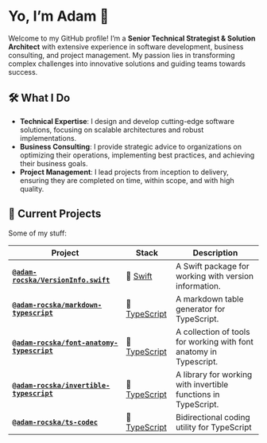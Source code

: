 # Yo, I’m Adam 👋

Welcome to my GitHub profile! I’m a **Senior Technical
Strategist & Solution Architect** with extensive experience
in software development, business consulting, and project
management. My passion lies in transforming complex
challenges into innovative solutions and guiding teams
towards success.

## 🛠️ What I Do

* **Technical Expertise**: I design and develop cutting-edge
  software solutions, focusing on scalable architectures and
  robust implementations.
* **Business Consulting**: I provide strategic advice to
  organizations on optimizing their operations, implementing
  best practices, and achieving their business goals.
* **Project Management**: I lead projects from inception to
  delivery, ensuring they are completed on time, within
  scope, and with high quality.

## 🚀 Current Projects

Some of my stuff:

| Project                                                                                              | Stack                                          | Description                                                        |
| ---------------------------------------------------------------------------------------------------- | ---------------------------------------------- | ------------------------------------------------------------------ |
| [**`@adam-rocska/VersionInfo.swift`**](https://github.com/adam-rocska/VersionInfo.swift)             | 🧡 [Swift](https://www.swift.org)               | A Swift package for working with version information.              |
| [**`@adam-rocska/markdown-typescript`**](https://github.com/adam-rocska/markdown-table-typescript)   | 💙 [TypeScript](https://www.typescriptlang.org) | A markdown table generator for TypeScript.                         |
| [**`@adam-rocska/font-anatomy-typescript`**](https://github.com/adam-rocska/font-anatomy-typescript) | 💙 [TypeScript](https://www.typescriptlang.org) | A collection of tools for working with font anatomy in Typescript. |
| [**`@adam-rocska/invertible-typescript`**](https://github.com/adam-rocska/invertible-typescript)     | 💙 [TypeScript](https://www.typescriptlang.org) | A library for working with invertible functions in TypeScript.     |
| [**`@adam-rocska/ts-codec`**](https://github.com/adam-rocska/ts-codec)                               | 💙 [TypeScript](https://www.typescriptlang.org) | Bidirectional coding utility for TypeScript                        |

<!--
// Incoming after I open-sourced the last bits of the design system.
📚 Tech Blog

I regularly write about technology trends, development practices, and industry insights. Check out my latest posts:

 • Post Title 1 - A summary of the topic and key takeaways.
 • Post Title 2 - What you can learn from this post and its relevance.
 // Not sure if I should include this section. It might be too much.

🌟 Highlights

 • Open-Source Contributions: Contributed to several projects in the open-source community, including Project Name and Project Name.
 • Certifications: Certification Name, Certification Name.
 • Awards: Recognized for [Achievement/Award] in [Year].
 -->

<!--
**adam-rocska/adam-rocska** is a ✨ _special_ ✨ repository because its `README.md` (this file) appears on your GitHub profile.

Here are some ideas to get you started:

- 🔭 I’m currently working on ...
- 🌱 I’m currently learning ...
- 👯 I’m looking to collaborate on ...
- 🤔 I’m looking for help with ...
- 💬 Ask me about ...
- 📫 How to reach me: ...
- 😄 Pronouns: ...
- ⚡ Fun fact: ...
-->
